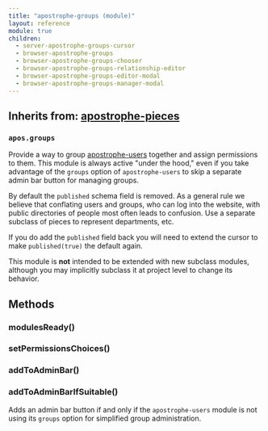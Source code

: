 ```yaml
---
title: "apostrophe-groups (module)"
layout: reference
module: true
children:
  - server-apostrophe-groups-cursor
  - browser-apostrophe-groups
  - browser-apostrophe-groups-chooser
  - browser-apostrophe-groups-relationship-editor
  - browser-apostrophe-groups-editor-modal
  - browser-apostrophe-groups-manager-modal
---
```

## Inherits from: [apostrophe-pieces](../apostrophe-pieces/index.html)
### `apos.groups`
Provide a way to group [apostrophe-users](../apostrophe-users/index.html) together
and assign permissions to them. This module is always active "under the hood," even if
you take advantage of the `groups` option of `apostrophe-users` to skip a separate
admin bar button for managing groups.

By default the `published` schema field is removed. As a general rule we believe
that conflating users and groups, who can log into the website, with public directories
of people most often leads to confusion. Use a separate subclass of pieces to
represent departments, etc.

If you do add the `published` field back you will need to extend the cursor to make
`published(true)` the default again.

This module is **not** intended to be extended with new subclass modules, although
you may implicitly subclass it at project level to change its behavior.


## Methods
### modulesReady()

### setPermissionsChoices()

### addToAdminBar()

### addToAdminBarIfSuitable()
Adds an admin bar button if and only if the `apostrophe-users` module
is not using its `groups` option for simplified group administration.

